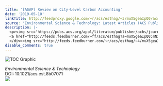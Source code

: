 ```yaml
---
title: '[ASAP] Review on City-Level Carbon Accounting'
date: '2019-05-10'
linkTitle: http://feedproxy.google.com/~r/acs/esthag/~3/muX5geaIpQ0/acs.est.8b07071
source: 'Environmental Science & Technology: Latest Articles (ACS Publications)'
description: |-
  <p><img src="https://pubs.acs.org/appl/literatum/publisher/achs/journals/content/esthag/0/esthag.ahead-of-print/acs.est.8b07071/20190510/images/medium/es-2018-07071t_0005.gif" alt="TOC Graphic"/></p><div><cite>Environmental Science & Technology</cite></div><div>DOI: 10.1021/acs.est.8b07071</div><div class="feedflare">
  <a href="http://feeds.feedburner.com/~ff/acs/esthag?a=muX5geaIpQ0:mNiN4eq6heI:yIl2AUoC8zA"><img src="http://feeds.feedburner.com/~ff/acs/esthag?d=yIl2AUoC8zA" border="0"></img></a>
  </div><img src="http://feeds.feedburner.com/~r/acs/esthag/~4/muX5geaIpQ0" height="1" width="1" ...
disable_comments: true
---
```

<p><img src="https://pubs.acs.org/appl/literatum/publisher/achs/journals/content/esthag/0/esthag.ahead-of-print/acs.est.8b07071/20190510/images/medium/es-2018-07071t_0005.gif" alt="TOC Graphic"/></p><div><cite>Environmental Science & Technology</cite></div><div>DOI: 10.1021/acs.est.8b07071</div><div class="feedflare">
<a href="http://feeds.feedburner.com/~ff/acs/esthag?a=muX5geaIpQ0:mNiN4eq6heI:yIl2AUoC8zA"><img src="http://feeds.feedburner.com/~ff/acs/esthag?d=yIl2AUoC8zA" border="0"></img></a>
</div><img src="http://feeds.feedburner.com/~r/acs/esthag/~4/muX5geaIpQ0" height="1" width="1" ...